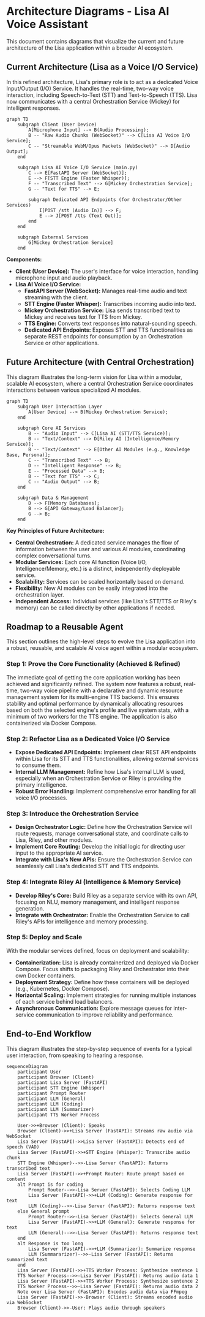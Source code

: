 # Architecture Diagrams - Lisa AI Voice Assistant

This document contains diagrams that visualize the current and future architecture of the Lisa application within a broader AI ecosystem.

## Current Architecture (Lisa as a Voice I/O Service)

In this refined architecture, Lisa's primary role is to act as a dedicated Voice Input/Output (I/O) Service. It handles the real-time, two-way voice interaction, including Speech-to-Text (STT) and Text-to-Speech (TTS). Lisa now communicates with a central Orchestration Service (Mickey) for intelligent responses.

```mermaid
graph TD
    subgraph Client (User Device)
        A[Microphone Input] --> B(Audio Processing);
        B -- "Raw Audio Chunks (WebSocket)" --> C[Lisa AI Voice I/O Service];
        C -- "Streamable WebM/Opus Packets (WebSocket)" --> D[Audio Output];
    end

    subgraph Lisa AI Voice I/O Service (main.py)
        C --> E[FastAPI Server (WebSocket)];
        E --> F[STT Engine (Faster Whisper)];
        F -- "Transcribed Text" --> G[Mickey Orchestration Service];
        G -- "Text for TTS" --> E;

        subgraph Dedicated API Endpoints (for Orchestrator/Other Services)
            I[POST /stt (Audio In)] --> F;
            E --> J[POST /tts (Text Out)];
        end
    end

    subgraph External Services
        G[Mickey Orchestration Service]
    end
```

**Components:**

*   **Client (User Device):** The user's interface for voice interaction, handling microphone input and audio playback.
*   **Lisa AI Voice I/O Service:**
    *   **FastAPI Server (WebSocket):** Manages real-time audio and text streaming with the client.
    *   **STT Engine (Faster Whisper):** Transcribes incoming audio into text.
    *   **Mickey Orchestration Service:** Lisa sends transcribed text to Mickey and receives text for TTS from Mickey.
    *   **TTS Engine:** Converts text responses into natural-sounding speech.
    *   **Dedicated API Endpoints:** Exposes STT and TTS functionalities as separate REST endpoints for consumption by an Orchestration Service or other applications.

## Future Architecture (with Central Orchestration)

This diagram illustrates the long-term vision for Lisa within a modular, scalable AI ecosystem, where a central Orchestration Service coordinates interactions between various specialized AI modules.

```mermaid
graph TD
    subgraph User Interaction Layer
        A[User Device] --> B(Mickey Orchestration Service);
    end

    subgraph Core AI Services
        B -- "Audio Input" --> C[Lisa AI (STT/TTS Service)];
        B -- "Text/Context" --> D[Riley AI (Intelligence/Memory Service)];
        B -- "Text/Context" --> E[Other AI Modules (e.g., Knowledge Base, Persona)];
        C -- "Transcribed Text" --> B;
        D -- "Intelligent Response" --> B;
        E -- "Processed Data" --> B;
        B -- "Text for TTS" --> C;
        C -- "Audio Output" --> B;
    end

    subgraph Data & Management
        D --> F[Memory Databases];
        B --> G[API Gateway/Load Balancer];
        G --> B;
    end
```

**Key Principles of Future Architecture:**

*   **Central Orchestration:** A dedicated service manages the flow of information between the user and various AI modules, coordinating complex conversational turns.
*   **Modular Services:** Each core AI function (Voice I/O, Intelligence/Memory, etc.) is a distinct, independently deployable service.
*   **Scalability:** Services can be scaled horizontally based on demand.
*   **Flexibility:** New AI modules can be easily integrated into the orchestration layer.
*   **Independent Access:** Individual services (like Lisa's STT/TTS or Riley's memory) can be called directly by other applications if needed.

## Roadmap to a Reusable Agent

This section outlines the high-level steps to evolve the Lisa application into a robust, reusable, and scalable AI voice agent within a modular ecosystem.

### Step 1: Prove the Core Functionality (Achieved & Refined)

The immediate goal of getting the core application working has been achieved and significantly refined. The system now features a robust, real-time, two-way voice pipeline with a declarative and dynamic resource management system for its multi-engine TTS backend. This ensures stability and optimal performance by dynamically allocating resources based on both the selected engine's profile and live system stats, with a minimum of two workers for the TTS engine. The application is also containerized via Docker Compose.

### Step 2: Refactor Lisa as a Dedicated Voice I/O Service

*   **Expose Dedicated API Endpoints:** Implement clear REST API endpoints within Lisa for its STT and TTS functionalities, allowing external services to consume them.
*   **Internal LLM Management:** Refine how Lisa's internal LLM is used, especially when an Orchestration Service or Riley is providing the primary intelligence.
*   **Robust Error Handling:** Implement comprehensive error handling for all voice I/O processes.

### Step 3: Introduce the Orchestration Service

*   **Design Orchestrator Logic:** Define how the Orchestration Service will route requests, manage conversational state, and coordinate calls to Lisa, Riley, and other modules.
*   **Implement Core Routing:** Develop the initial logic for directing user input to the appropriate AI service.
*   **Integrate with Lisa's New APIs:** Ensure the Orchestration Service can seamlessly call Lisa's dedicated STT and TTS endpoints.

### Step 4: Integrate Riley AI (Intelligence & Memory Service)

*   **Develop Riley's Core:** Build Riley as a separate service with its own API, focusing on NLU, memory management, and intelligent response generation.
*   **Integrate with Orchestrator:** Enable the Orchestration Service to call Riley's APIs for intelligence and memory processing.

### Step 5: Deploy and Scale

With the modular services defined, focus on deployment and scalability:

*   **Containerization:** Lisa is already containerized and deployed via Docker Compose. Focus shifts to packaging Riley and Orchestrator into their own Docker containers.
*   **Deployment Strategy:** Define how these containers will be deployed (e.g., Kubernetes, Docker Compose).
*   **Horizontal Scaling:** Implement strategies for running multiple instances of each service behind load balancers.
*   **Asynchronous Communication:** Explore message queues for inter-service communication to improve reliability and performance.

## End-to-End Workflow

This diagram illustrates the step-by-step sequence of events for a typical user interaction, from speaking to hearing a response.

```mermaid
sequenceDiagram
    participant User
    participant Browser (Client)
    participant Lisa Server (FastAPI)
    participant STT Engine (Whisper)
    participant Prompt Router
    participant LLM (General)
    participant LLM (Coding)
    participant LLM (Summarizer)
    participant TTS Worker Process

    User->>+Browser (Client): Speaks
    Browser (Client)->>+Lisa Server (FastAPI): Streams raw audio via WebSocket
    Lisa Server (FastAPI)->>Lisa Server (FastAPI): Detects end of speech (VAD)
    Lisa Server (FastAPI)->>+STT Engine (Whisper): Transcribe audio chunk
    STT Engine (Whisper)-->>-Lisa Server (FastAPI): Returns transcribed text
    Lisa Server (FastAPI)->>+Prompt Router: Route prompt based on content
    alt Prompt is for coding
        Prompt Router-->>-Lisa Server (FastAPI): Selects Coding LLM
        Lisa Server (FastAPI)->>+LLM (Coding): Generate response for text
        LLM (Coding)-->>-Lisa Server (FastAPI): Returns response text
    else General prompt
        Prompt Router-->>-Lisa Server (FastAPI): Selects General LLM
        Lisa Server (FastAPI)->>+LLM (General): Generate response for text
        LLM (General)-->>-Lisa Server (FastAPI): Returns response text
    end
    alt Response is too long
        Lisa Server (FastAPI)->>+LLM (Summarizer): Summarize response
        LLM (Summararizer)-->>-Lisa Server (FastAPI): Returns summarized text
    end
    Lisa Server (FastAPI)->>+TTS Worker Process: Synthesize sentence 1
    TTS Worker Process-->>-Lisa Server (FastAPI): Returns audio data 1
    Lisa Server (FastAPI)->>+TTS Worker Process: Synthesize sentence 2
    TTS Worker Process-->>-Lisa Server (FastAPI): Returns audio data 2
    Note over Lisa Server (FastAPI): Encodes audio data via FFmpeg
    Lisa Server (FastAPI)->>-Browser (Client): Streams encoded audio via WebSocket
    Browser (Client)->>-User: Plays audio through speakers
```